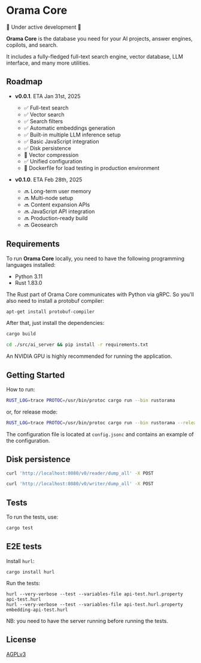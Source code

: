 # Orama Core

🚧 Under active development 🚧

**Orama Core** is the database you need for your AI projects, answer engines, copilots, and search.

It includes a fully-fledged full-text search engine, vector database, LLM interface, and many more utilities.

## Roadmap

- **v0.0.1**. ETA Jan 31st, 2025
    - ✅ Full-text search
    - ✅ Vector search
    - ✅ Search filters
    - ✅ Automatic embeddings generation
    - ✅ Built-in multiple LLM inference setup
    - ✅ Basic JavaScript integration
    - ✅ Disk persistence
    - 🚧 Vector compression
    - ✅ Unified configuration
    - 🚧 Dockerfile for load testing in production environment

- **v0.1.0**. ETA Feb 28th, 2025
    - 🔜 Long-term user memory
    - 🔜 Multi-node setup
    - 🔜 Content expansion APIs
    - 🔜 JavaScript API integration
    - 🔜 Production-ready build
    - 🔜 Geosearch

## Requirements

To run **Orama Core** locally, you need to have the following programming languages installed:

- Python 3.11
- Rust 1.83.0

The Rust part of Orama Core communicates with Python via gRPC. So you'll also need to install a protobuf compiler:

```bash
apt-get install protobuf-compiler
```

After that, just install the dependencies:

```bash
cargo build
```

```bash
cd ./src/ai_server && pip install -r requirements.txt
```

An NVIDIA GPU is highly recommended for running the application.

## Getting Started

How to run:
```bash
RUST_LOG=trace PROTOC=/usr/bin/protoc cargo run --bin rustorama
```
or, for release mode:
```bash
RUST_LOG=trace PROTOC=/usr/bin/protoc cargo run --bin rustorama --release
```

The configuration file is located at `config.jsonc` and contains an example of the configuration.

## Disk persistence

```bash
curl 'http://localhost:8080/v0/reader/dump_all' -X POST
```

```bash
curl 'http://localhost:8080/v0/writer/dump_all' -X POST
```

## Tests

To run the tests, use:
```bash
cargo test
```

## E2E tests

Install `hurl`:
```
cargo install hurl
```

Run the tests:
```
hurl --very-verbose --test --variables-file api-test.hurl.property api-test.hurl
hurl --very-verbose --test --variables-file api-test.hurl.property embedding-api-test.hurl
```

NB: you need to have the server running before running the tests.

## License

[AGPLv3](/LICENSE.md)